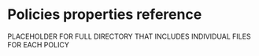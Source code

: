# Policies properties reference

PLACEHOLDER FOR FULL DIRECTORY THAT INCLUDES INDIVIDUAL FILES FOR EACH POLICY